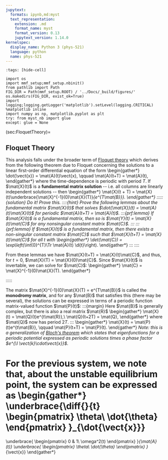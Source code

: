 ```yaml
---
jupytext:
  formats: ipynb,md:myst
  text_representation:
    extension: .md
    format_name: myst
    format_version: 0.13
    jupytext_version: 1.14.0
kernelspec:
  display_name: Python 3 (phys-521)
  language: python
  name: phys-521
---
```


```{code-cell}
:tags: [hide-cell]

import os
import mmf_setup;mmf_setup.nbinit()
from pathlib import Path
FIG_DIR = Path(mmf_setup.ROOT) / '../Docs/_build/figures/'
os.makedirs(FIG_DIR, exist_ok=True)
import logging;logging.getLogger('matplotlib').setLevel(logging.CRITICAL)
%matplotlib inline
import numpy as np, matplotlib.pyplot as plt
try: from myst_nb import glue
except: glue = None
```

(sec:FloquetTheory)=
## Floquet Theory

This analysis falls under the broader term of [Floquet theory][] which derives from the
following theorem due to Floquet concerning the solutions to a linear first-order
differential equation of the form
\begin{gather*}
  \dot{\vect{x}} = \mat{A}(t)\vect{x}, \qquad \mat{A}(t+T) = \mat{A}(t),
\end{gather*}
where the time-dependence is periodic with period $T$.  If $\mat{X}(t)$ is a
**fundamental matrix solution**  -- i.e. all columns are linearly independent solutions
-- then
\begin{gather*}
  \mat{X}(t + T) = \mat{X}(t)\underbrace{\mat{X}^{-1}(0)\mat{X}(T)}_{e^{T\mat{B}}}.
\end{gather*}
:::::{solution} Do it!  Prove this.
::::{hint}
Prove the following lemmas about the fundamental matrix $\mat{X}(t)$ that solves
$\dot{\mat{X}}(t) = \mat{A}(t)\mat{X}(t)$ for periodic $\mat{A}(t+T) = \mat{A}(t)$.
:::{prf:lemma}
If $\mat{X}(t)$ is a fundamental matrix, then so is $\mat{Y}(t) = \mat{X}(t)\mat{C}$ for
any nonsingular constant matrix $\mat{C}$.
:::
:::{prf:lemma}
If $\mat{X}(t)$ is a fundamental matrix, then there exists a non-singular constant
matrix $\mat{C}$ such that $\mat{X}(t+T) = \mat{X}(t)\mat{C}$ for all $t$ with
\begin{gather*}
  \det(\mat{C}) = \exp\left(\int_{0}^{T}\Tr \mat{A}(t) \d{t}\right).
\end{gather*}
:::
::::

From these lemmas we have $\mat{X}(t+T) = \mat{X}(t)\mat{C}$, and thus, for $t=0$,
$\mat{X}(T) = \mat{X}(0)\mat{C}$.  Since $\mat{X}(t)$ is invertable, we can solve for
$\mat{C}$:
\begin{gather*}
  \mat{C} = \mat{X}^{-1}(0)\mat{X}(T).
\end{gather*}

:::::


The matrix $\mat{X}^{-1}(0)\mat{X}(T) = e^{T\mat{B}}$ is called the **monodromy
matrix**, and for any $\mat{B}$ that satisfies this (there may be several), the
solutions can be expressed in terms of a periodic function matrix-valued function $\mat{P}(t)$:
:::{margin}
Here $\mat{B}$ is generally complex, but there is also a real matrix $\mat{R}$
\begin{gather*}
    \mat{X}(t) = \mat{Q}(t)e^{t\mat{R}},\\
    \mat{Q}(t+2T) = \mat{Q},
\end{gather*}
where $\mat{Q}$ now has period $2T$.
:::
\begin{gather*}
  \mat{X}(t) = \mat{P}(t)e^{t\mat{B}}, \qquad \mat{P}(t+T) = \mat{P}(t).
\end{gather*}
*Note: this is a generalization of [Bloch's theorem][] which states that eigenfunctions for a
periodic potential expressed as periodic solutions times a phase factor $e^{\I
\vect{k}\cdot\vect{x}}$.* 

For the previous system, we note that, about the unstable equilibrium point, the system
can be expressed as
\begin{gather*}
  \underbrace{\diff{}{t}
    \begin{pmatrix}
      \theta\\
      \dot{\theta}
    \end{pmatrix}
  }_{\dot{\vect{x}}}
  =
  \underbrace{
    \begin{pmatrix}
    0 & 1\\
    \omega^2(t)
    \end{pmatrix}
  }_{\mat{A}(t)}
  \underbrace{
    \begin{pmatrix}
      \theta\\
      \dot{\theta}
    \end{pmatrix}
  }_{\vect{x}}
\end{gather*}

[Floquet theory]: <https://en.wikipedia.org/wiki/Floquet_theory>
[Bloch's theorem]: <https://en.wikipedia.org/wiki/Bloch's_theorem>
